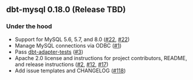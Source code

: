 ## dbt-mysql 0.18.0 (Release TBD)

### Under the hood
- Support for MySQL 5.6, 5.7, and 8.0 ([#22](https://github.com/fishtown-analytics/dbt-mysql/pull/22), [#22](https://github.com/fishtown-analytics/dbt-mysql/pull/22))
- Manage MySQL connections via ODBC ([#1](https://github.com/fishtown-analytics/dbt-mysql/pull/1))
- Pass [dbt-adapter-tests](https://github.com/fishtown-analytics/dbt-adapter-tests) ([#3](https://github.com/fishtown-analytics/dbt-mysql/pull/3))
- Apache 2.0 license and instructions for project contributors, README, and release instructions ([#2](https://github.com/fishtown-analytics/dbt-mysql/pull/2), [#12](https://github.com/fishtown-analytics/dbt-mysql/pull/12), [#17](https://github.com/fishtown-analytics/dbt-mysql/pull/17))
- Add issue templates and CHANGELOG ([#118](https://github.com/fishtown-analytics/dbt-mysql/pull/118))
